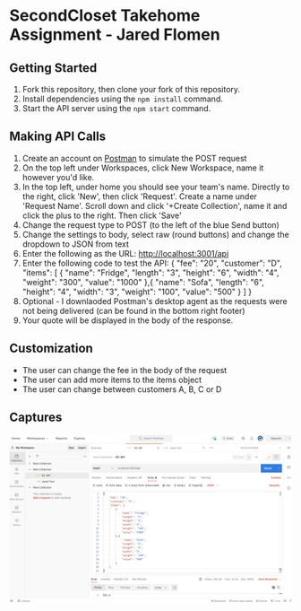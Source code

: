 # SecondCloset Takehome Assignment - Jared Flomen
 
## Getting Started

1. Fork this repository, then clone your fork of this repository.
2. Install dependencies using the `npm install` command.
3. Start the API server using the `npm start` command.

## Making API Calls

1. Create an account on [Postman](https://www.postman.com/) to simulate the POST request
2. On the top left under Workspaces, click New Workspace, name it however you'd like. 
3. In the top left, under home you should see your team's name. Directly to the right, click 'New', then click 'Request'. Create a name under 'Request Name'. Scroll down and click '+Create Collection', name it and click the plus to the right. Then click 'Save'
4. Change the request type to POST (to the left of the blue Send button)
5. Change the settings to body, select raw (round buttons) and change the dropdown to JSON from text
6. Enter the following as the URL: <http://localhost:3001/api>
7. Enter the following code to test the API:
{
    "fee": "20",
    "customer": "D",
    "items": [
        {
            "name": "Fridge",
            "length": "3",
            "height": "6",
            "width": "4",
            "weight": "300",
            "value": "1000"
        },{
             "name": "Sofa",
            "length": "6",
            "height": "4",
            "width": "3",
            "weight": "100",
            "value": "500"
        }
    ]
}
8. Optional - I downlaoded Postman's desktop agent as the requests were not being delivered (can be found in the bottom right footer)
9. Your quote will be displayed in the body of the response.

## Customization

* The user can change the fee in the body of the request
* The user can add more items to the items object
* The user can change between customers A, B, C or D

## Captures

![Screenshot](https://github.com/JaredFlomen/SecondCloset/blob/main/docs/SendingRequest.png?raw=true)
